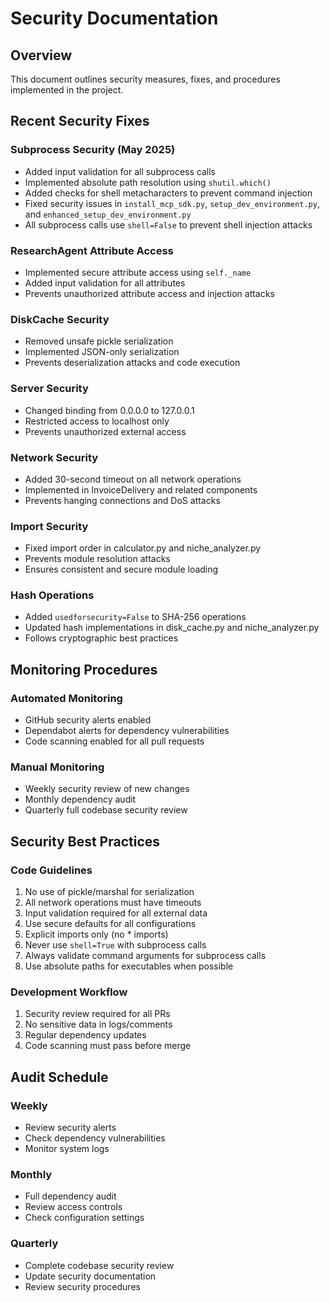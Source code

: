 # Security Documentation

## Overview
This document outlines security measures, fixes, and procedures implemented in the project.

## Recent Security Fixes

### Subprocess Security (May 2025)
- Added input validation for all subprocess calls
- Implemented absolute path resolution using `shutil.which()`
- Added checks for shell metacharacters to prevent command injection
- Fixed security issues in `install_mcp_sdk.py`, `setup_dev_environment.py`, and `enhanced_setup_dev_environment.py`
- All subprocess calls use `shell=False` to prevent shell injection attacks

### ResearchAgent Attribute Access
- Implemented secure attribute access using `self._name`
- Added input validation for all attributes
- Prevents unauthorized attribute access and injection attacks

### DiskCache Security
- Removed unsafe pickle serialization
- Implemented JSON-only serialization
- Prevents deserialization attacks and code execution

### Server Security
- Changed binding from 0.0.0.0 to 127.0.0.1
- Restricted access to localhost only
- Prevents unauthorized external access

### Network Security
- Added 30-second timeout on all network operations
- Implemented in InvoiceDelivery and related components
- Prevents hanging connections and DoS attacks

### Import Security
- Fixed import order in calculator.py and niche_analyzer.py
- Prevents module resolution attacks
- Ensures consistent and secure module loading

### Hash Operations
- Added `usedforsecurity=False` to SHA-256 operations
- Updated hash implementations in disk_cache.py and niche_analyzer.py
- Follows cryptographic best practices

## Monitoring Procedures

### Automated Monitoring
- GitHub security alerts enabled
- Dependabot alerts for dependency vulnerabilities
- Code scanning enabled for all pull requests

### Manual Monitoring
- Weekly security review of new changes
- Monthly dependency audit
- Quarterly full codebase security review

## Security Best Practices

### Code Guidelines
1. No use of pickle/marshal for serialization
2. All network operations must have timeouts
3. Input validation required for all external data
4. Use secure defaults for all configurations
5. Explicit imports only (no * imports)
6. Never use `shell=True` with subprocess calls
7. Always validate command arguments for subprocess calls
8. Use absolute paths for executables when possible

### Development Workflow
1. Security review required for all PRs
2. No sensitive data in logs/comments
3. Regular dependency updates
4. Code scanning must pass before merge

## Audit Schedule

### Weekly
- Review security alerts
- Check dependency vulnerabilities
- Monitor system logs

### Monthly
- Full dependency audit
- Review access controls
- Check configuration settings

### Quarterly
- Complete codebase security review
- Update security documentation
- Review security procedures
